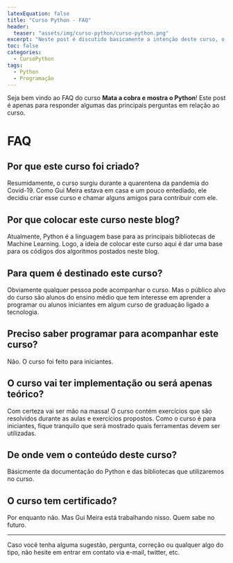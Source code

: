 ```yaml
---
latexEquation: false
title: "Curso Python - FAQ"
header:
  teaser: "assets/img/curso-python/curso-python.png"
excerpt: "Neste post é discutido basicamente a intenção deste curso, o porque de sua existência, o escopo, pré-requisitos etc. Várias perguntas são respondidas no FAQ"
toc: false
categories:
  - CursoPython
tags:
  - Python
  - Programação
---
```


Seja bem vindo ao FAQ do curso **Mata a cobra e mostra o Python**! Este post é apenas para responder algumas das principais perguntas em relação ao curso.

# FAQ

## Por que este curso foi criado?
Resumidamente, o curso surgiu durante a quarentena da pandemia do Covid-19. Como Gui Meira estava em casa e um pouco entediado, ele decidiu criar esse curso e chamar alguns amigos para contribuir com ele. 

## Por que colocar este curso neste blog?
Atualmente, Python é a linguagem base para as principais bibliotecas de Machine Learning. Logo, a ideia de colocar este curso aqui é dar uma base para os códigos dos algoritmos postados neste blog.

## Para quem é destinado este curso?
Obviamente qualquer pessoa pode acompanhar o curso. Mas o público alvo do curso são alunos do ensino médio que tem interesse em aprender a programar ou alunos iniciantes em algum curso de graduação ligado a tecnologia.

## Preciso saber programar para acompanhar este curso?
Não. O curso foi feito para iniciantes.

## O curso vai ter implementação ou será apenas teórico?
Com certeza vai ser mão na massa! O curso contém exercícios que são resolvidos durante as aulas e exercícios propostos. Como o curso é para iniciantes, fique tranquilo que será mostrado quais ferramentas devem ser utilizadas.


## De onde vem o conteúdo deste curso?
Básicmente da documentação do Python e das bibliotecas que utilizaremos no curso.

## O curso tem certificado?
Por enquanto não. Mas Gui Meira está trabalhando nisso. Quem sabe no futuro.

____

Caso você tenha alguma sugestão, pergunta, correção ou qualquer algo do tipo, não hesite em entrar em contato via e-mail, twitter, etc.


